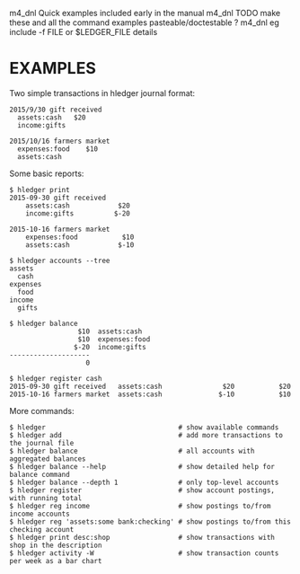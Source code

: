 m4_dnl Quick examples included early in the manual
m4_dnl TODO make these and all the command examples pasteable/doctestable ?
m4_dnl   eg include -f FILE or $LEDGER_FILE details

# EXAMPLES

Two simple transactions in hledger journal format:

```journal
2015/9/30 gift received
  assets:cash   $20
  income:gifts

2015/10/16 farmers market
  expenses:food    $10
  assets:cash
```

Some basic reports:

```shell
$ hledger print
2015-09-30 gift received
    assets:cash            $20
    income:gifts          $-20

2015-10-16 farmers market
    expenses:food           $10
    assets:cash            $-10
```

```shell
$ hledger accounts --tree
assets
  cash
expenses
  food
income
  gifts
```

```shell
$ hledger balance
                 $10  assets:cash
                 $10  expenses:food
                $-20  income:gifts
--------------------
                   0
```

```shell
$ hledger register cash
2015-09-30 gift received   assets:cash               $20           $20
2015-10-16 farmers market  assets:cash              $-10           $10
```

More commands:

```shell
$ hledger                                 # show available commands
$ hledger add                             # add more transactions to the journal file
$ hledger balance                         # all accounts with aggregated balances
$ hledger balance --help                  # show detailed help for balance command
$ hledger balance --depth 1               # only top-level accounts
$ hledger register                        # show account postings, with running total
$ hledger reg income                      # show postings to/from income accounts
$ hledger reg 'assets:some bank:checking' # show postings to/from this checking account
$ hledger print desc:shop                 # show transactions with shop in the description
$ hledger activity -W                     # show transaction counts per week as a bar chart
```
